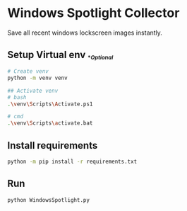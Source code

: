 # Windows Spotlight Collector

Save all recent windows lockscreen images instantly.

## Setup Virtual env <sub><sup><sub>**Optional*</sub></sup></sub>
 ```bash
# Create venv
python -m venv venv

## Activate venv
# bash
.\venv\Scripts\Activate.ps1

# cmd
.\venv\Scripts\activate.bat
```

## Install requirements
```bash
python -m pip install -r requirements.txt
```

## Run
```bash
python WindowsSpotlight.py
```


